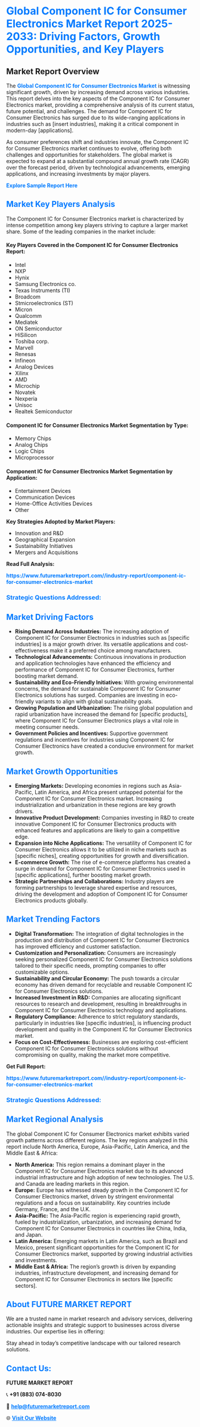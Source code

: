 <h1 style="color: #007BFF;">Global Component IC for Consumer Electronics Market Report 2025-2033: Driving Factors, Growth Opportunities, and Key Players</h1>

<section id="overview">
<h2>Market Report Overview</h2>
<p>The <a href="https://www.futuremarketreport.com//industry-report/component-ic-for-consumer-electronics-market" style="color: #007BFF; text-decoration: none;"><strong>Global Component IC for Consumer Electronics Market</strong></a> is witnessing significant growth, driven by increasing demand across various industries. This report delves into the key aspects of the Component IC for Consumer Electronics market, providing a comprehensive analysis of its current status, future potential, and challenges. The demand for Component IC for Consumer Electronics has surged due to its wide-ranging applications in industries such as [insert industries], making it a critical component in modern-day [applications].</p>
<p>As consumer preferences shift and industries innovate, the Component IC for Consumer Electronics market continues to evolve, offering both challenges and opportunities for stakeholders. The global market is expected to expand at a substantial compound annual growth rate (CAGR) over the forecast period, driven by technological advancements, emerging applications, and increasing investments by major players.</p>
</section>

<section id="overview">
<p><a href="https://www.futuremarketreport.com//request-sample/reportId=76380" style="color: #007BFF; text-decoration: none;"><strong>Explore Sample Report Here</strong></a></p>
</section>

<section id="key-players">
<h2 style="color: #007BFF;">Market Key Players Analysis</h2>
<p>The Component IC for Consumer Electronics market is characterized by intense competition among key players striving to capture a larger market share. Some of the leading companies in the market include:</p>
<h4>Key Players Covered in the Component IC for Consumer Electronics Report:</h4>
<ul><li>Intel</li><li>NXP</li><li>Hynix</li><li>Samsung Electronics co.</li><li>Texas Instruments (TI)</li><li>Broadcom</li><li>Stmicroelectronics (ST)</li><li>Micron</li><li>Qualcomm</li><li>Mediatek</li><li>ON Semiconductor</li><li>HiSilicon</li><li>Toshiba corp.</li><li>Marvell</li><li>Renesas</li><li>Infineon</li><li>Analog Devices</li><li>Xilinx</li><li>AMD</li><li>Microchip</li><li>Novatek</li><li>Nexperia</li><li>Unisoc</li><li>Realtek Semiconductor</li></ul>
<h4>Component IC for Consumer Electronics Market Segmentation by Type:</h4>
<ul><li>Memory Chips</li><li>Analog Chips</li><li>Logic Chips</li><li>Microprocessor</li></ul>

<h4>Component IC for Consumer Electronics Market Segmentation by Application:</h4>
<ul><li>Entertainment Devices</li><li>Communication Devices</li><li>Home-Office Activities Devices</li><li>Other</li></ul>
<p><strong>Key Strategies Adopted by Market Players:</strong></p>
<ul>
<li>Innovation and R&D</li>
<li>Geographical Expansion</li>
<li>Sustainability Initiatives</li>
<li>Mergers and Acquisitions</li>
</ul>
</section>

<section>
<p><strong>Read Full Analysis: </strong></p><a href="https://www.futuremarketreport.com//industry-report/component-ic-for-consumer-electronics-market" style="color: #007BFF; text-decoration: none;"><strong>https://www.futuremarketreport.com//industry-report/component-ic-for-consumer-electronics-market</strong></a>
<h3 style="color: #007BFF;">Strategic Questions Addressed:</h3>
</section>

<section id="driving-factors">
<h2 style="color: #007BFF;">Market Driving Factors</h2>
<ul>
<li><strong>Rising Demand Across Industries:</strong> The increasing adoption of Component IC for Consumer Electronics in industries such as [specific industries] is a major growth driver. Its versatile applications and cost-effectiveness make it a preferred choice among manufacturers.</li>
<li><strong>Technological Advancements:</strong> Continuous innovations in production and application technologies have enhanced the efficiency and performance of Component IC for Consumer Electronics, further boosting market demand.</li>
<li><strong>Sustainability and Eco-Friendly Initiatives:</strong> With growing environmental concerns, the demand for sustainable Component IC for Consumer Electronics solutions has surged. Companies are investing in eco-friendly variants to align with global sustainability goals.</li>
<li><strong>Growing Population and Urbanization:</strong> The rising global population and rapid urbanization have increased the demand for [specific products], where Component IC for Consumer Electronics plays a vital role in meeting consumer needs.</li>
<li><strong>Government Policies and Incentives:</strong> Supportive government regulations and incentives for industries using Component IC for Consumer Electronics have created a conducive environment for market growth.</li>
</ul>
</section>

<section id="growth-opportunities">
<h2 style="color: #007BFF;">Market Growth Opportunities</h2>
<ul>
<li><strong>Emerging Markets:</strong> Developing economies in regions such as Asia-Pacific, Latin America, and Africa present untapped potential for the Component IC for Consumer Electronics market. Increasing industrialization and urbanization in these regions are key growth drivers.</li>
<li><strong>Innovative Product Development:</strong> Companies investing in R&D to create innovative Component IC for Consumer Electronics products with enhanced features and applications are likely to gain a competitive edge.</li>
<li><strong>Expansion into Niche Applications:</strong> The versatility of Component IC for Consumer Electronics allows it to be utilized in niche markets such as [specific niches], creating opportunities for growth and diversification.</li>
<li><strong>E-commerce Growth:</strong> The rise of e-commerce platforms has created a surge in demand for Component IC for Consumer Electronics used in [specific applications], further boosting market growth.</li>
<li><strong>Strategic Partnerships and Collaborations:</strong> Industry players are forming partnerships to leverage shared expertise and resources, driving the development and adoption of Component IC for Consumer Electronics products globally.</li>
</ul>
</section>

<section id="trending-factors">
<h2 style="color: #007BFF;">Market Trending Factors</h2>
<ul>
<li><strong>Digital Transformation:</strong> The integration of digital technologies in the production and distribution of Component IC for Consumer Electronics has improved efficiency and customer satisfaction.</li>
<li><strong>Customization and Personalization:</strong> Consumers are increasingly seeking personalized Component IC for Consumer Electronics solutions tailored to their specific needs, prompting companies to offer customizable options.</li>
<li><strong>Sustainability and Circular Economy:</strong> The push towards a circular economy has driven demand for recyclable and reusable Component IC for Consumer Electronics solutions.</li>
<li><strong>Increased Investment in R&D:</strong> Companies are allocating significant resources to research and development, resulting in breakthroughs in Component IC for Consumer Electronics technology and applications.</li>
<li><strong>Regulatory Compliance:</strong> Adherence to strict regulatory standards, particularly in industries like [specific industries], is influencing product development and quality in the Component IC for Consumer Electronics market.</li>
<li><strong>Focus on Cost-Effectiveness:</strong> Businesses are exploring cost-efficient Component IC for Consumer Electronics solutions without compromising on quality, making the market more competitive.</li>
</ul>
</section>

<section>
<p><strong>Get Full Report: </strong></p><a href="https://www.futuremarketreport.com//industry-report/component-ic-for-consumer-electronics-market" style="color: #007BFF; text-decoration: none;"><strong>https://www.futuremarketreport.com//industry-report/component-ic-for-consumer-electronics-market</strong></a>
<h3 style="color: #007BFF;">Strategic Questions Addressed:</h3>
</section>


<section id="regional-analysis">
<h2 style="color: #007BFF;">Market Regional Analysis</h2>
<p>The global Component IC for Consumer Electronics market exhibits varied growth patterns across different regions. The key regions analyzed in this report include North America, Europe, Asia-Pacific, Latin America, and the Middle East & Africa:</p>
<ul>
<li><strong>North America:</strong> This region remains a dominant player in the Component IC for Consumer Electronics market due to its advanced industrial infrastructure and high adoption of new technologies. The U.S. and Canada are leading markets in this region.</li>
<li><strong>Europe:</strong> Europe has witnessed steady growth in the Component IC for Consumer Electronics market, driven by stringent environmental regulations and a focus on sustainability. Key countries include Germany, France, and the U.K.</li>
<li><strong>Asia-Pacific:</strong> The Asia-Pacific region is experiencing rapid growth, fueled by industrialization, urbanization, and increasing demand for Component IC for Consumer Electronics in countries like China, India, and Japan.</li>
<li><strong>Latin America:</strong> Emerging markets in Latin America, such as Brazil and Mexico, present significant opportunities for the Component IC for Consumer Electronics market, supported by growing industrial activities and investments.</li>
<li><strong>Middle East & Africa:</strong> The region’s growth is driven by expanding industries, infrastructure development, and increasing demand for Component IC for Consumer Electronics in sectors like [specific sectors].</li>
</ul>
</section>

<footer>
<h2 style="color: #007BFF;">About FUTURE MARKET REPORT</h2>
<p>We are a trusted name in market research and advisory services, delivering actionable insights and strategic support to businesses across diverse industries. Our expertise lies in offering:</p>

<p>Stay ahead in today’s competitive landscape with our tailored research solutions.</p>

<h2 style="color: #007BFF;">Contact Us:</h2>
<p><strong>FUTURE MARKET REPORT</strong></p>
<p>📞 <strong>+91 (883) 074-8030</strong></p>
<p>📧 <strong><a href="mailto:help@futuremarketreport.com" style="color: #007BFF;">help@futuremarketreport.com</a></strong></p>
<p>🌐 <strong><a href="https://www.futuremarketreport.com/" style="color: #007BFF;">Visit Our Website</a></strong></p>
</footer>